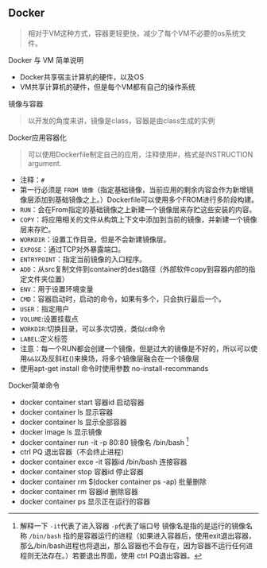## Docker
> 相对于VM这种方式，容器更轻更快，减少了每个VM不必要的os系统文件。

Docker 与 VM 简单说明
* Docker共享宿主计算机的硬件，以及OS
* VM共享计算机的硬件，但是每个VM都有自己的操作系统

镜像与容器
> 以开发的角度来讲，镜像是class，容器是由class生成的实例

Docker应用容器化
> 可以使用Dockerfile制定自己的应用，注释使用#，格式是INSTRUCTION argument.
* 注释：`#`
* 第一行必须是 `FROM 镜像`（指定基础镜像，当前应用的剩余内容会作为新增镜像层添加到基础镜像之上。）Dockerfile可以使用多个FROM进行多阶段构建。
* `RUN`：会在From指定的基础镜像之上新建一个镜像层来存贮这些安装的内容。
* `COPY`：将应用相关的文件从构筑上下文中添加到当前的镜像，并新建一个镜像层来存贮。
* `WORKDIR`：设置工作目录，但是不会新建镜像层。
* `EXPOSE`：通过TCP对外暴露端口。
* `ENTRYPOINT`：指定当前镜像的入口程序。
* `ADD`：从src复制文件到container的dest路径（外部软件copy到容器内部的指定文件夹位置）
* `ENV`：用于设置环境变量
* `CMD`：容器启动时，启动的命令，如果有多个，只会执行最后一个。
* `USER`：指定用户
* `VOLUME`:设置挂载点
* `WORKDIR`:切换目录，可以多次切换，类似`cd`命令
* `LABEL`:定义标签
* 注意：每一个RUN都会创建一个镜像，但是过大的镜像是不好的，所以可以使用`&&`以及反斜杠(\)来换场，将多个镜像层融合在一个镜像层
* 使用apt-get install 命令时使用参数 no-install-recommands

Docker简单命令
* docker container start 容器id  启动容器
* docker container ls 显示容器
* docker container ls 显示全部容器
* docker image ls 显示镜像
* docker container run -it -p 80:80 镜像名 /bin/bash  [^1]
* ctrl PQ 退出容器（不会终止进程）
* docker container exce -it 容器id /bin/bash 连接容器
* docker container stop 容器id 停止容器
* docker container rm $(docker container ps -ap) 批量删除
* docker container rm 容器id 删除容器
* docker container ps 显示正在运行的容器



[^1]: 解释一下 `-it`代表了进入容器 `-p`代表了端口号  镜像名是指的是运行的镜像名称  `/bin/bash` 指的是容器运行的进程（如果进入容器后，使用exit退出容器，那么/bin/bash进程也将退出，那么容器也不会存在，因为容器不运行任何进程则无法存在。）若要退出界面，使用 ctrl PQ退出容器。